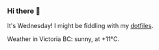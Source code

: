 ### Hi there :wave:

It's Wednesday! I might be fiddling with my [dotfiles](https://github.com/bewuethr/dotfiles).

Weather in Victoria BC: sunny, at +11°C.
